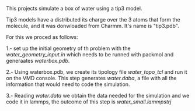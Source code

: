 This projects simulate a box of water using a tip3 model. 

Tip3 models have a distributed its charge over the 3 atoms that form the molecule, and it was donwloaded from Charmm. It's name is "tip3.pdb".

For this we proced as follows: 

1.- set up the initial geometry of th problem with the *water_geometry_input.in* which needs to be runned with packmol and generaates *waterbox.pdb*.

2.- Using waterbox.pdb, we create its tipology file *water_topo_tcl* and run it on the VMD console. This step generates *water.daba*, a file with all the information that would need to code the simulation.

3.- Reading *water.data* we obtain the data needed for the simulation and we code it in lammps, the outcome of this step is *water_small.lammpstrj*
